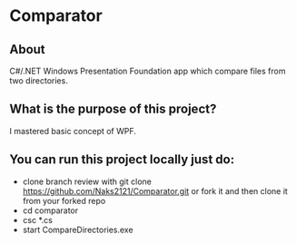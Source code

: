 # Comparator
## About

C#/.NET
Windows Presentation Foundation app which compare files from two directories.

## What is the purpose of this project?

I mastered basic concept of WPF.

## You can run this project locally just do:

* clone branch review with git clone https://github.com/Naks2121/Comparator.git or fork it and then clone it from your forked repo
* cd comparator
* csc *.cs
* start CompareDirectories.exe
